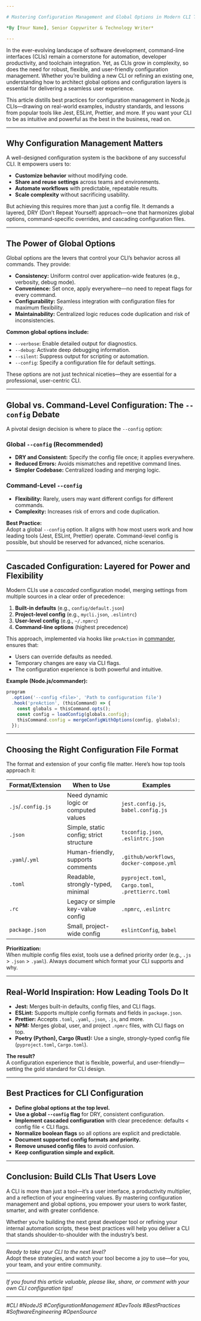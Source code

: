 ```yaml
---

# Mastering Configuration Management and Global Options in Modern CLI Tools

*By [Your Name], Senior Copywriter & Technology Writer*

---
```


In the ever-evolving landscape of software development, command-line interfaces (CLIs) remain a cornerstone for automation, developer productivity, and toolchain integration. Yet, as CLIs grow in complexity, so does the need for robust, flexible, and user-friendly configuration management. Whether you’re building a new CLI or refining an existing one, understanding how to architect global options and configuration layers is essential for delivering a seamless user experience.

This article distills best practices for configuration management in Node.js CLIs—drawing on real-world examples, industry standards, and lessons from popular tools like Jest, ESLint, Prettier, and more. If you want your CLI to be as intuitive and powerful as the best in the business, read on.

---

## Why Configuration Management Matters

A well-designed configuration system is the backbone of any successful CLI. It empowers users to:

- **Customize behavior** without modifying code.
- **Share and reuse settings** across teams and environments.
- **Automate workflows** with predictable, repeatable results.
- **Scale complexity** without sacrificing usability.

But achieving this requires more than just a config file. It demands a layered, DRY (Don’t Repeat Yourself) approach—one that harmonizes global options, command-specific overrides, and cascading configuration files.

---

## The Power of Global Options

Global options are the levers that control your CLI’s behavior across all commands. They provide:

- **Consistency:** Uniform control over application-wide features (e.g., verbosity, debug mode).
- **Convenience:** Set once, apply everywhere—no need to repeat flags for every command.
- **Configurability:** Seamless integration with configuration files for maximum flexibility.
- **Maintainability:** Centralized logic reduces code duplication and risk of inconsistencies.

**Common global options include:**

- `--verbose`: Enable detailed output for diagnostics.
- `--debug`: Activate deep debugging information.
- `--silent`: Suppress output for scripting or automation.
- `--config`: Specify a configuration file for default settings.

These options are not just technical niceties—they are essential for a professional, user-centric CLI.

---

## Global vs. Command-Level Configuration: The `--config` Debate

A pivotal design decision is where to place the `--config` option:

### **Global `--config` (Recommended)**
- **DRY and Consistent:** Specify the config file once; it applies everywhere.
- **Reduced Errors:** Avoids mismatches and repetitive command lines.
- **Simpler Codebase:** Centralized loading and merging logic.

### **Command-Level `--config`**
- **Flexibility:** Rarely, users may want different configs for different commands.
- **Complexity:** Increases risk of errors and code duplication.

**Best Practice:**  
Adopt a global `--config` option. It aligns with how most users work and how leading tools (Jest, ESLint, Prettier) operate. Command-level config is possible, but should be reserved for advanced, niche scenarios.

---

## Cascaded Configuration: Layered for Power and Flexibility

Modern CLIs use a *cascaded* configuration model, merging settings from multiple sources in a clear order of precedence:

1. **Built-in defaults** (e.g., `config/default.json`)
2. **Project-level config** (e.g., `mycli.json`, `.eslintrc`)
3. **User-level config** (e.g., `~/.npmrc`)
4. **Command-line options** (highest precedence)

This approach, implemented via hooks like `preAction` in [commander](https://www.npmjs.com/package/commander), ensures that:

- Users can override defaults as needed.
- Temporary changes are easy via CLI flags.
- The configuration experience is both powerful and intuitive.

**Example (Node.js/commander):**
```js
program
  .option('--config <file>', 'Path to configuration file')
  .hook('preAction', (thisCommand) => {
    const globals = thisCommand.opts();
    const config = loadConfig(globals.config);
    thisCommand.config = mergeConfigWithOptions(config, globals);
  });
```

---

## Choosing the Right Configuration File Format

The format and extension of your config file matter. Here’s how top tools approach it:

| Format/Extension | When to Use | Examples |
|------------------|-------------|----------|
| `.js`/`.config.js` | Need dynamic logic or computed values | `jest.config.js`, `babel.config.js` |
| `.json` | Simple, static config; strict structure | `tsconfig.json`, `.eslintrc.json` |
| `.yaml`/`.yml` | Human-friendly, supports comments | `.github/workflows`, `docker-compose.yml` |
| `.toml` | Readable, strongly-typed, minimal | `pyproject.toml`, `Cargo.toml`, `.prettierrc.toml` |
| `.rc` | Legacy or simple key-value config | `.npmrc`, `.eslintrc` |
| `package.json` | Small, project-wide config | `eslintConfig`, `babel` |

**Prioritization:**  
When multiple config files exist, tools use a defined priority order (e.g., `.js` > `.json` > `.yaml`). Always document which format your CLI supports and why.

---

## Real-World Inspiration: How Leading Tools Do It

- **Jest:** Merges built-in defaults, config files, and CLI flags.
- **ESLint:** Supports multiple config formats and fields in `package.json`.
- **Prettier:** Accepts `.toml`, `.yaml`, `.json`, `.js`, and more.
- **NPM:** Merges global, user, and project `.npmrc` files, with CLI flags on top.
- **Poetry (Python), Cargo (Rust):** Use a single, strongly-typed config file (`pyproject.toml`, `Cargo.toml`).

**The result?**  
A configuration experience that is flexible, powerful, and user-friendly—setting the gold standard for CLI design.

---

## Best Practices for CLI Configuration

- **Define global options at the top level.**
- **Use a global `--config` flag** for DRY, consistent configuration.
- **Implement cascaded configuration** with clear precedence: defaults < config file < CLI flags.
- **Normalize boolean flags** so all options are explicit and predictable.
- **Document supported config formats and priority.**
- **Remove unused config files** to avoid confusion.
- **Keep configuration simple and explicit.**

---

## Conclusion: Build CLIs That Users Love

A CLI is more than just a tool—it’s a user interface, a productivity multiplier, and a reflection of your engineering values. By mastering configuration management and global options, you empower your users to work faster, smarter, and with greater confidence.

Whether you’re building the next great developer tool or refining your internal automation scripts, these best practices will help you deliver a CLI that stands shoulder-to-shoulder with the industry’s best.

---

*Ready to take your CLI to the next level?*  
Adopt these strategies, and watch your tool become a joy to use—for you, your team, and your entire community.

---

*If you found this article valuable, please like, share, or comment with your own CLI configuration tips!*

---

*#CLI #NodeJS #ConfigurationManagement #DevTools #BestPractices #SoftwareEngineering #OpenSource*